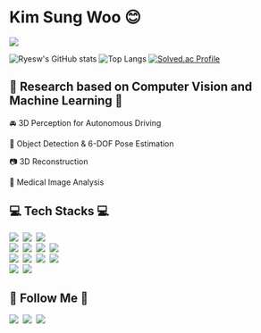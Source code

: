 # Kim Sung Woo 😊

<a href="https://hits.seeyoufarm.com"><img src="https://hits.seeyoufarm.com/api/count/incr/badge.svg?url=https%3A%2F%2Fgithub.com%2Fryesw&count_bg=%232935C2&title_bg=%233E80C6&icon=&icon_color=%23E7E7E7&title=Hits&edge_flat=true"/></a>

![Ryesw's GitHub stats](https://github-readme-stats.vercel.app/api?username=ryesw&theme=tokyonight&show_icons=true)
![Top Langs](https://github-readme-stats.vercel.app/api/top-langs/?username=ryesw&layout=compact&theme=tokyonight)
[![Solved.ac Profile](http://mazassumnida.wtf/api/v2/generate_badge?boj=rye)](https://solved.ac/rye)

## 📘 Research based on Computer Vision and Machine Learning 📘
🚘 3D Perception for Autonomous Driving

🚶 Object Detection & 6-DOF Pose Estimation

📷 3D Reconstruction

💉 Medical Image Analysis


## 💻 Tech Stacks 💻   
<p>
  <img src="https://img.shields.io/badge/Python-3776AB.svg?&style=flat-square&logo=Python&logoColor=white"/></a>&nbsp
  <img src="https://img.shields.io/badge/C-A8B9CC.svg?&style=flat-square&logo=C&logoColor=white"/></a>&nbsp
  <img src="https://img.shields.io/badge/C++-00599C.svg?&style=flat-square&logo=C%2B%2B&logoColor=white"/></a>&nbsp
  <br>
  <img src="https://img.shields.io/badge/Pytorch-EE4C2C.svg?&style=flat-square&logo=Pytorch&logoColor=white"/></a>&nbsp
  <img src="https://img.shields.io/badge/Tensorflow-FF6F00.svg?&style=flat-square&logo=Tensorflow&logoColor=white"/></a>&nbsp
  <img src="https://img.shields.io/badge/Keras-D00000.svg?&style=flat-square&logo=Keras&logoColor=white"/></a>&nbsp
  <img src="https://img.shields.io/badge/Scikit learn-F7931E.svg?&style=flat-square&logo=Scikit-learn&logoColor=white"/></a>&nbsp
  <br>
  <img src="https://img.shields.io/badge/OpenCV-5C3EE8.svg?&style=flat-square&logo=OpenCV&logoColor=white"/></a>&nbsp
  <img src="https://img.shields.io/badge/YOLO-00FFFF.svg?&style=flat-square&logo=YOLO&logoColor=white"/></a>&nbsp
  <img src="https://img.shields.io/badge/Pandas-150458.svg?&style=flat-square&logo=Pandas&logoColor=white"/></a>&nbsp
  <img src="https://img.shields.io/badge/Numpy-00A3E0.svg?&style=flat-square&logo=Numpy&logoColor=white"/></a>&nbsp
  <br>
  <img src="https://img.shields.io/badge/Docker-2496ED.svg?&style=flat-square&logo=Docker&logoColor=white"/></a>&nbsp
  <img src="https://img.shields.io/badge/Kubernetes-2496ED.svg?&style=flat-square&logo=Kubernetes&logoColor=white"/></a>&nbsp
</p>

## 🌈 Follow Me 🌈
<p>
  <a href="https://velog.io/@sxngwxx"><img src="https://img.shields.io/badge/Tech%20Blog-11B48A?style=flat-square&logo=Vimeo&logoColor=white&link=https://velog.io/@sxngwxx"/></a>&nbsp
  <a href="https://www.instagram.com/sxng.wxyz_/"><img src="https://img.shields.io/badge/Instagram-E4405F?style=flat-square&logo=Instagram&logoColor=white&link=https://www.instagram.com/sxng.wxyz_/"/></a>&nbsp
  <a href="mailto:tjddnrla0@gmail.com"><img src="https://img.shields.io/badge/Gmail-d14836?style=flat-square&logo=Gmail&logoColor=white&link=kimhyein7110@gmail.com"/></a>
</p>

